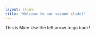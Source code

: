 ```yaml
---
layout: slide
title: "Welcome to our second slide!"
---
```

This is Mine
Use the left arrow to go back!